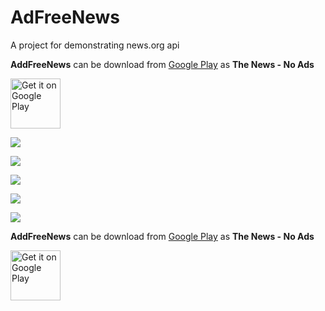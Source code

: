 # AdFreeNews
A project for demonstrating news.org api


**AddFreeNews** can be download from [Google Play](https://play.google.com/store/apps/details?id=com.cogitator.adfreenews) as **The News - No Ads**

<a href="https://play.google.com/store/apps/details?id=com.cogitator.adfreenews" target="_blank"><img alt="Get it on Google Play" src="https://play.google.com/intl/en_us/badges/images/generic/en-play-badge.png" height="80"/></a>


![](https://raw.githubusercontent.com/AnkitDroidGit/AdFreeNews/master/docs/news1.png)

![](https://raw.githubusercontent.com/AnkitDroidGit/AdFreeNews/master/docs/news2.png)

![](https://raw.githubusercontent.com/AnkitDroidGit/AdFreeNews/master/docs/news3.png)

![](https://raw.githubusercontent.com/AnkitDroidGit/AdFreeNews/master/docs/news4.png)

![](https://raw.githubusercontent.com/AnkitDroidGit/AdFreeNews/master/docs/news5.png)


**AddFreeNews** can be download from [Google Play](https://play.google.com/store/apps/details?id=com.cogitator.adfreenews) as **The News - No Ads**

<a href="https://play.google.com/store/apps/details?id=com.cogitator.adfreenews" target="_blank"><img alt="Get it on Google Play" src="https://play.google.com/intl/en_us/badges/images/generic/en-play-badge.png" height="80"/></a>